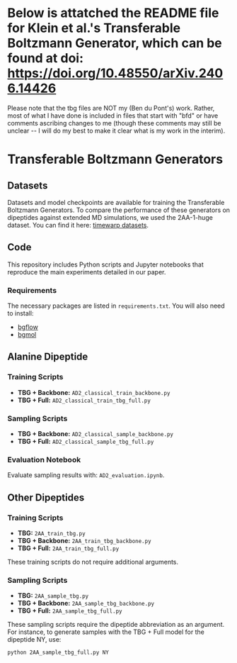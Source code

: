 # Below is attatched the README file for Klein et al.'s Transferable Boltzmann Generator, which can be found at doi: https://doi.org/10.48550/arXiv.2406.14426

Please note that the tbg files are NOT my (Ben du Pont's) work. Rather, most of what I have done is included in files that start with "bfd" or have comments ascribing changes to me (though these comments may still be unclear -- I will do my best to make it clear what is my work in the interim).

# Transferable Boltzmann Generators

## Datasets
Datasets and model checkpoints are available for training the Transferable Boltzmann Generators. To compare the performance of these generators on dipeptides against extended MD simulations, we used the 2AA-1-huge dataset. You can find it here: [timewarp datasets](https://huggingface.co/datasets/microsoft/timewarp).

## Code
This repository includes Python scripts and Jupyter notebooks that reproduce the main experiments detailed in our paper.

### Requirements
The necessary packages are listed in `requirements.txt`. You will also need to install:
- [bgflow](https://github.com/noegroup/bgflow)
- [bgmol](https://github.com/noegroup/bgmol/tree/main)

## Alanine Dipeptide

### Training Scripts
- **TBG + Backbone:** `AD2_classical_train_backbone.py`
- **TBG + Full:** `AD2_classical_train_tbg_full.py`

### Sampling Scripts
- **TBG + Backbone:** `AD2_classical_sample_backbone.py`
- **TBG + Full:** `AD2_classical_sample_tbg_full.py`

### Evaluation Notebook
Evaluate sampling results with: `AD2_evaluation.ipynb`.

## Other Dipeptides

### Training Scripts
- **TBG:** `2AA_train_tbg.py`
- **TBG + Backbone:** `2AA_train_tbg_backbone.py`
- **TBG + Full:** `2AA_train_tbg_full.py`

These training scripts do not require additional arguments.

### Sampling Scripts
- **TBG:** `2AA_sample_tbg.py`
- **TBG + Backbone:** `2AA_sample_tbg_backbone.py`
- **TBG + Full:** `2AA_sample_tbg_full.py`

These sampling scripts require the dipeptide abbreviation as an argument. For instance, to generate samples with the TBG + Full model for the dipeptide NY, use:
```bash
python 2AA_sample_tbg_full.py NY
